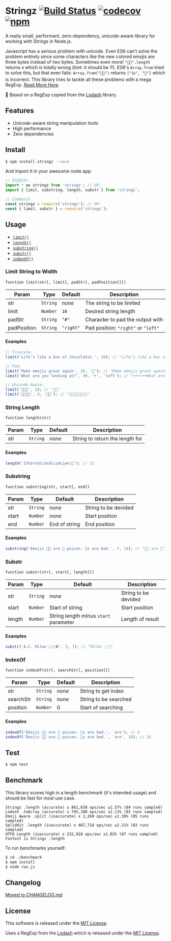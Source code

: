 # Stringz [![Build Status](https://travis-ci.org/sallar/stringz.svg?branch=master)](https://travis-ci.org/sallar/stringz) [![codecov](https://codecov.io/gh/sallar/stringz/branch/master/graph/badge.svg)](https://codecov.io/gh/sallar/stringz) [![npm](https://img.shields.io/npm/dm/stringz.svg)](https://www.npmjs.com/package/stringz)

A really small, performant, zero-dependency, unicode-aware library for working
with Strings in Node.js.

Javascript has a serious problem with unicode. Even ES6 can’t solve the problem
entirely since some characters like the new colored emojis are three bytes
instead of two bytes. Sometimes even more! `"👍🏽".length` returns `4` which is
totally wrong (hint: it should be 1!). ES6's `Array.from` tried to solve this,
but that even fails: `Array.from("👍🏽")` returns `["👍", "🏽"]` which is
incorrect. This library tries to tackle all these problems with a mega RegExp.
[Read More Here](https://mathiasbynens.be/notes/javascript-unicode).

🎈 Based on a RegExp copied from the [Lodash](https://github.com/lodash/lodash)
library.

## Features

* Unicode-aware string manipulation tools
* High performance
* Zero dependencies

## Install

```bash
$ npm install stringz --save
```

And import it in your awesome node app:

```javascript
// ES2015+
import * as stringz from 'stringz'; // OR:
import { limit, substring, length, substr } from 'stringz';
```

```javascript
// CommonJS
const stringz = require('stringz'); // OR:
const { limit, substr } = require('stringz');
```

## Usage

* [`limit()`](#limit-string-to-width)
* [`length()`](#string-length)
* [`substring()`](#substring)
* [`substr()`](#substr)
* [`indexOf()`](#indexof)

### Limit String to Width

    function limit(str[, limit[, padStr[, padPosition]]])

| Param       | Type                | Default              | Description                                               |
| ----------- | ------------------- | -------------------- | --------------------------------------------------------- |
| str         | <code>String</code> | _none_               | The string to be limited                                  |
| limit       | <code>Number</code> | <code>16</code>      | Desired string length                                     |
| padStr      | <code>String</code> | <code>"#"</code>     | Character to pad the output with                          |
| padPosition | <code>String</code> | <code>"right"</code> | Pad position: <code>"right"</code> or <code>"left"</code> |

#### Examples

```javascript
// Truncate:
limit('Life’s like a box of chocolates.', 20); // "Life's like a box of"

// Pad:
limit('Make emojis great again', 26, '💩'); // "Make emojis great again💩💩💩"
limit('What are you looking at?', 30, '+', 'left'); // "++++++What are you looking at?"

// Unicode Aware:
limit('🤔🤔🤔', 2); // "🤔🤔"
limit('👍🏽👍🏽', 4, '👍🏽'); // "👍🏽👍🏽👍🏽👍🏽"
```

### String Length

    function length(str)

| Param | Type                | Default | Description                     |
| ----- | ------------------- | ------- | ------------------------------- |
| str   | <code>String</code> | _none_  | String to return the length for |

#### Examples

```javascript
length('Iñtërnâtiônàlizætiøn☃💩'); // 22
```

### Substring

    function substring(str, start[, end])

| Param | Type                | Default       | Description          |
| ----- | ------------------- | ------------- | -------------------- |
| str   | <code>String</code> | _none_        | String to be devided |
| start | <code>Number</code> | _none_        | Start position       |
| end   | <code>Number</code> | End of string | End position         |

#### Examples

```javascript
substring('Emojis 👍🏽 are 🍆 poison. 🌮s are bad.', 7, 14); // "👍🏽 are 🍆"
```

### Substr

    function substr(str[, start[, length]])

| Param  | Type                | Default                               | Description          |
| ------ | ------------------- | ------------------------------------- | -------------------- |
| str    | <code>String</code> | _none_                                | String to be devided |
| start  | <code>Number</code> | Start of string                       | Start position       |
| length | <code>Number</code> | String length minus `start` parameter | Length of result     |

#### Examples

```javascript
substr('A.C. Milan 🇮🇹⚽️', 5, 7); // "Milan 🇮🇹"
```

### IndexOf

    function indexOf(str[, searchStr[, position]])

| Param     | Type                | Default | Description           |
| --------- | ------------------- | ------- | --------------------- |
| str       | <code>String</code> | _none_  | String to get index   |
| searchStr | <code>String</code> | _none_  | String to be searched |
| position  | <code>Number</code> | 0       | Start of searching    |

#### Examples

```javascript
indexOf('Emojis 👍🏽 are 🍆 poison. 🌮s are bad.', 'are'); // 9
indexOf('Emojis 👍🏽 are 🍆 poison. 🌮s are bad.', 'are', 10); // 26
```

## Test

```bash
$ npm test
```

## Benchmark

This library scores high in a length benchmark (it's intended usage) and should
be fast for most use case.

```
Stringz .length (accurate) x 861,039 ops/sec ±1.57% (84 runs sampled)
Lodash .toArray (accurate) x 795,108 ops/sec ±2.13% (82 runs sampled)
Emoji Aware .split (inaccurate) x 2,269 ops/sec ±1.38% (85 runs sampled)
Spliddit .length (inaccurate) x 487,718 ops/sec ±2.21% (83 runs sampled)
UTF8 Length (inaccurate) x 232,918 ops/sec ±1.02% (87 runs sampled)
Fastest is Stringz .length
```

To run benchmarks yourself:

```bash
$ cd ./benchmark
$ npm install
$ node run.js
```

## Changelog

[Moved to CHANGELOG.md](CHANGELOG.md)

## License

This software is released under the
[MIT License](http://sallar.mit-license.org/).

Uses a RegExp from the [Lodash](https://github.com/lodash/lodash) which is
released under the
[MIT License](https://raw.githubusercontent.com/lodash/lodash/4.14.1/LICENSE).

